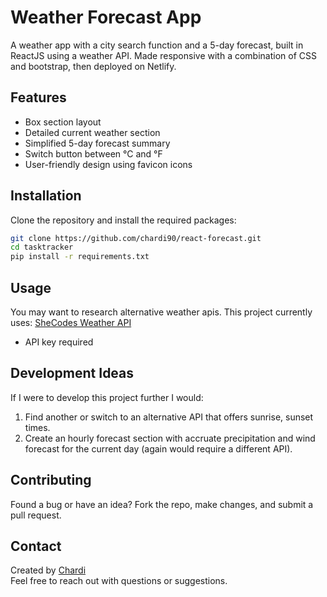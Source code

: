 # Weather Forecast App
A weather app with a city search function and a 5-day forecast, built in ReactJS using a weather API. Made responsive with a combination of CSS and bootstrap, then deployed on Netlify.

## Features  
- Box section layout
- Detailed current weather section
- Simplified 5-day forecast summary
- Switch button between °C and °F
- User-friendly design using favicon icons

## Installation  
Clone the repository and install the required packages:  

```bash  
git clone https://github.com/chardi90/react-forecast.git  
cd tasktracker  
pip install -r requirements.txt 
``` 

## Usage  

You may want to research alternative weather apis. This project currently uses:
[SheCodes Weather API](https://www.shecodes.io/learn/apis/weather)

- API key required

## Development Ideas

If I were to develop this project further I would:
1. Find another or switch to an alternative API that offers sunrise, sunset times.
2. Create an hourly forecast section with accruate precipitation and wind forecast for the current day (again would require a different API).

## Contributing  

Found a bug or have an idea? Fork the repo, make changes, and submit a pull request.  

## Contact  

Created by [Chardi](https://www.chardi.co.uk/)  
Feel free to reach out with questions or suggestions.
